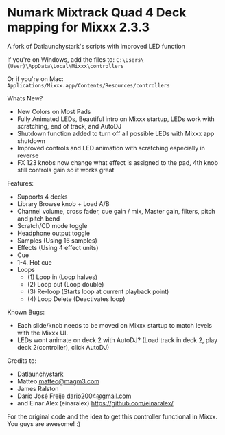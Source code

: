# Numark Mixtrack Quad 4 Deck mapping for Mixxx 2.3.3
A fork of Datlaunchystark's scripts with improved LED function

If you're on Windows, add the files to:
`C:\Users\(User)\AppData\Local\Mixxx\controllers`

Or if you're on Mac:
`Applications/Mixxx.app/Contents/Resources/controllers`

Whats New?
  - New Colors on Most Pads
  - Fully Animated LEDs, Beautiful intro on Mixxx startup, LEDs work with scratching, end of track, and AutoDJ
  - Shutdown function added to turn off all possible LEDs with Mixxx app shutdown 
  - Improved controls and LED animation with scratching especially in reverse
  - FX 123 knobs now change what effect is assigned to the pad, 4th knob still controls gain so it works great
  
Features:
  - Supports 4 decks
  - Library Browse knob + Load A/B
  - Channel volume, cross fader, cue gain / mix, Master gain, filters, pitch and pitch bend
  - Scratch/CD mode toggle
  - Headphone output toggle 
  - Samples (Using 16 samples)
  - Effects (Using 4 effect units)
  - Cue
  - 1-4. Hot cue
  - Loops
    - (1) Loop in (Loop halves)
    - (2) Loop out (Loop double)
    - (3) Re-loop (Starts loop at current playback point)
    - (4) Loop Delete (Deactivates loop)
    
Known Bugs:
  -	Each slide/knob needs to be moved on Mixxx startup to match levels with the Mixxx UI.
  - LEDs wont animate on deck 2 with AutoDJ? 
    (Load track in deck 2, play deck 2(controller), click AutoDJ)

Credits to:
  - Datlaunchystark
  - Matteo <matteo@magm3.com>
  - James Ralston
  - Darío José Freije <dario2004@gmail.com>
  - and Einar Alex (einaralex) https://github.com/einaralex/

For the original code and the idea to get this controller functional in Mixxx.  You guys are awesome! :)

